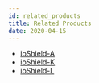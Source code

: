 ```yaml
---
id: related_products
title: Related Products
date: 2020-04-15
---
```




 * [ioShield-A](/document_framework/Product/Open-Source-Hardware/ioShield-A.md)
 * [ioShield-K]()
 * [ioShield-L]()
